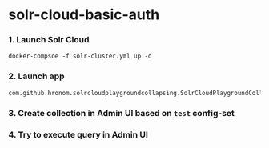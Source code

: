 # solr-cloud-basic-auth

### 1. Launch Solr Cloud
```
docker-compsoe -f solr-cluster.yml up -d
```

### 2. Launch app
```
com.github.hronom.solrcloudplaygroundcollapsing.SolrCloudPlaygroundCollapsingApp.main
```

### 3. Create collection in Admin UI based on `test` config-set

### 4. Try to execute query in Admin UI